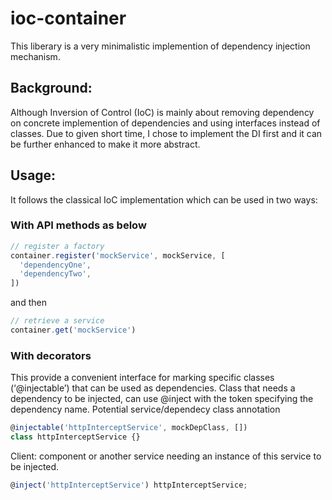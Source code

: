 # ioc-container

This liberary is a very minimalistic implemention of dependency injection mechanism.

## Background:

Although Inversion of Control (IoC) is mainly about removing dependency on concrete implemention of dependencies and using interfaces instead of classes.
Due to given short time, I chose to implement the DI first and it can be further enhanced to make it more abstract.

## Usage:

It follows the classical IoC implementation which can be used in two ways:

### With API methods as below

```ts
// register a factory
container.register('mockService', mockService, [
  'dependencyOne',
  'dependencyTwo',
])
```

and then

```ts
// retrieve a service
container.get('mockService')
```

### With decorators

This provide a convenient interface for marking
specific classes (‘@injectable’) that can be used as dependencies.
Class that needs a dependency to be injected, can use @inject with the token specifying the dependency name.
Potential service/dependecy class annotation

```ts
@injectable('httpInterceptService', mockDepClass, [])
class httpInterceptService {}
```

Client: component or another service needing an instance of this service to be injected.

```ts
@inject('httpInterceptService') httpInterceptService;
```
